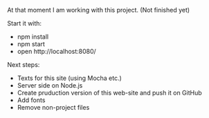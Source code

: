 At that moment I am working with this project. (Not finished yet)

Start it with:
* npm install
* npm start
* open http://localhost:8080/

Next steps:
* Texts for this site (using Mocha etc.)
* Server side on Node.js
* Create pruduction version of this web-site and push it on GitHub
* Add fonts
* Remove non-project files
